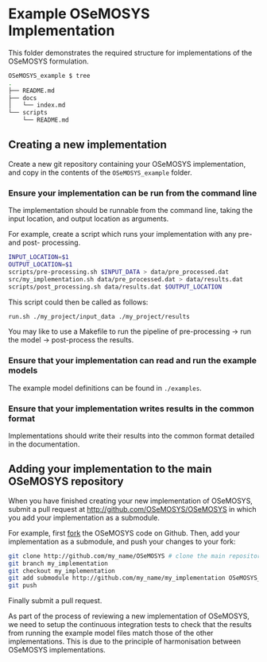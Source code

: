 # Example OSeMOSYS Implementation

This folder demonstrates the required structure for implementations of the
OSeMOSYS formulation.

```bash
OSeMOSYS_example $ tree
.
├── README.md
├── docs
│   └── index.md
└── scripts
    └── README.md
```

## Creating a new implementation

Create a new git repository containing your OSeMOSYS implementation, and copy
in the contents of the `OSeMOSYS_example` folder.

### Ensure your implementation can be run from the command line

The implementation should be runnable from the command line, taking the input
location, and output location as arguments.

For example, create a script which runs your implementation with any pre- and post- processing.

```bash
INPUT_LOCATION=$1
OUTPUT_LOCATION=$1
scripts/pre-processing.sh $INPUT_DATA > data/pre_processed.dat
src/my_implementation.sh data/pre_processed.dat > data/results.dat
scripts/post_processing.sh data/results.dat $OUTPUT_LOCATION
```

This script could then be called as follows:

```bash
run.sh ./my_project/input_data ./my_project/results
```

You may like to use a Makefile to run the pipeline of pre-processing -> run the model -> post-process the results.

### Ensure that your implementation can read and run the example models

The example model definitions can be found in `./examples`.

### Ensure that your implementation writes results in the common format

Implementations should write their results into the common format detailed in
the documentation.

## Adding your implementation to the main OSeMOSYS repository

When you have finished creating your new implementation of OSeMOSYS, submit a
pull request at http://github.com/OSeMOSYS/OSeMOSYS in which you add your
implementation as a submodule.

For example, first [fork](https://github.com/OSeMOSYS/OSeMOSYS/fork) 
the OSeMOSYS code on Github. Then, add your implementation
as a submodule, and push your changes to your fork:

```bash
git clone http://github.com/my_name/OSeMOSYS # clone the main repository
git branch my_implementation
git checkout my_implementation
git add submodule http://github.com/my_name/my_implementation OSeMOSYS_my_implementation
git push
```

Finally submit a pull request.

As part of the process of reviewing a new implementation of OSeMOSYS, we need to
setup the continuous integration tests to check that the results from running the
example model files match those of the other implementations. This is due to the
principle of harmonisation between OSeMOSYS implementations.

